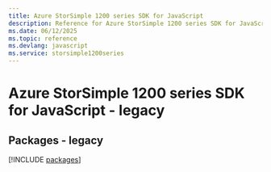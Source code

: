```yaml
---
title: Azure StorSimple 1200 series SDK for JavaScript
description: Reference for Azure StorSimple 1200 series SDK for JavaScript
ms.date: 06/12/2025
ms.topic: reference
ms.devlang: javascript
ms.service: storsimple1200series
---
```

# Azure StorSimple 1200 series SDK for JavaScript - legacy
## Packages - legacy
[!INCLUDE [packages](storsimple-1200-series-index.md)]